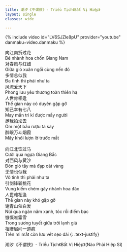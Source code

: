 ```yaml
---
title: 潮汐《不谓侠》- Triều Tịch《Bất Vị Hiệp》
layout: single
classes: wide

---
```


{% include video id="LV6SJZle8pU" provider="youtube" danmaku=video.danmaku %}

向江南折过花\
Bẻ nhành hoa chốn Giang Nam\
对春风与红蜡\
Giữa gió xuân ngồi cùng nến đỏ\
多情总似我\
Đa tình thì phải như ta\
风流爱天下\
Phong lưu yêu thương toàn thiên hạ\
人世肯相逢\
Thế gian này có duyên gặp gỡ\
知己幸有七八\
May mắn tri kỉ được mấy người\
邀我拍坛去\
Ôm một bầu rượu ta say\
醉眼万斗烟霞\
Mây khói lượn lờ trước mắt\
 \
向江北饮过马\
Cưỡi qua ngựa Giang Bắc\
对西风与黄沙\
Đón gió tây mà đạp cát vàng\
无情也似我\
Vô tình thì phải như ta\
引剑锋斩桃花\
Vung kiếm chém gãy nhánh hoa đào\
人世难相逢\
Thế gian này khó gặp gỡ\
谢青山催白发\
Núi qua ngàn năm xanh, tóc rồi điểm bạc\
慷慨唯霜雪\
Trong sương tuyết giữa trời lạnh giá\
相赠眉间一道疤\
Trên mi mắt còn lưu vết sẹo dài
{: .text-justify}

> <cite>
潮汐《不谓侠》- Triều Tịch《Bất Vị Hiệp》(Nào Phải Hiệp Sĩ)
</cite>